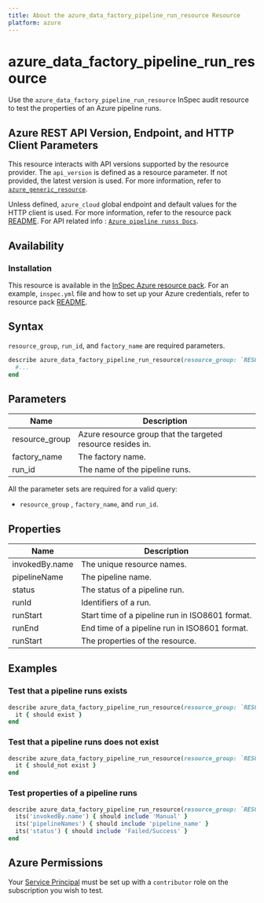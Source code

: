 ```yaml
---
title: About the azure_data_factory_pipeline_run_resource Resource
platform: azure
---
```


# azure_data_factory_pipeline_run_resource

Use the `azure_data_factory_pipeline_run_resource` InSpec audit resource to test the properties of an Azure pipeline runs.

## Azure REST API Version, Endpoint, and HTTP Client Parameters

This resource interacts with API versions supported by the resource provider. The `api_version` is defined as a resource parameter.
If not provided, the latest version is used. For more information, refer to [`azure_generic_resource`](azure_generic_resource.md).

Unless defined, `azure_cloud` global endpoint and default values for the HTTP client is used. For more information, refer to the resource pack [README](../../README.md). For API related info : [`Azure pipeline runss Docs`](https://docs.microsoft.com/en-us/rest/api/datafactory/pipeline-runs/get).

## Availability

### Installation

This resource is available in the [InSpec Azure resource pack](https://github.com/inspec/inspec-azure). For an example, `inspec.yml` file and how to set up your Azure credentials, refer to resource pack [README](../../README.md#Service-Principal).

## Syntax

`resource_group`, `run_id`, and `factory_name` are required parameters.

```ruby
describe azure_data_factory_pipeline_run_resource(resource_group: `RESOURCE_GROUP`, factory_name: `FACTORY_NAME`, run_id: `run_id`) do
  #...
end
```

## Parameters

| Name                           | Description                                                                       |
|--------------------------------|-----------------------------------------------------------------------------------|
| resource_group                 | Azure resource group that the targeted resource resides in.                       |
| factory_name                   | The factory name.                                                                 |
| run_id            | The name of the pipeline runs. |

All the parameter sets are required for a valid query:

- `resource_group` , `factory_name`, and `run_id`.

## Properties

| Name                           | Description                                                                      |
|--------------------------------|----------------------------------------------------------------------------------|
| invokedBy.name                 | The unique resource names.                                            |
| pipelineName                   | The pipeline name.                                                              |
| status                         | The status of a pipeline run.                                                     |
| runId                          | Identifiers of a run.                                          |
| runStart                       | Start time of a pipeline run in ISO8601 format.                                               |
| runEnd                         | End time of a pipeline run in ISO8601 format.                                                 |
| runStart                       | The properties of the resource.                                                  |
## Examples

### Test that a pipeline runs exists

```ruby
describe azure_data_factory_pipeline_run_resource(resource_group: `RESOURCE_GROUP`, factory_name: `FACTORY_NAME`, run_id: `RUN_ID`) do
  it { should exist }
end
```

### Test that a pipeline runs does not exist

```ruby
describe azure_data_factory_pipeline_run_resource(resource_group: `RESOURCE_GROUP`, factory_name: `FACTORY_NAME`, run_id: 'should not exit') do
  it { should_not exist }
end
```

### Test properties of a pipeline runs

```ruby
describe azure_data_factory_pipeline_run_resource(resource_group: `RESOURCE_GROUP`, name: 'FACTORY_NAME', run_id: `RUN_ID`) do
  its('invokedBy.name') { should include 'Manual' }
  its('pipelineNames') { should include 'pipeline_name' }
  its('status') { should include 'Failed/Success' }
end
```

## Azure Permissions

Your [Service Principal](https://docs.microsoft.com/en-us/azure/azure-resource-manager/resource-group-create-service-principal-portal) must be set up with a `contributor` role on the subscription you wish to test.
